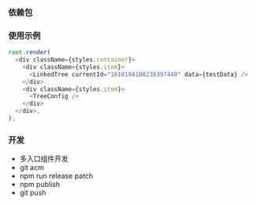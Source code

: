 ### 依赖包

### 使用示例

```javascript
root.render(
  <div className={styles.container}>
    <div className={styles.item}>
      <LinkedTree currentId="1818194108238397440" data={testData} />
    </div>
    <div className={styles.item}>
      <TreeConfig />
    </div>
  </div>,
);
```

### 开发

- 多入口组件开发
- git acm
- npm run release patch
- npm publish
- git push
